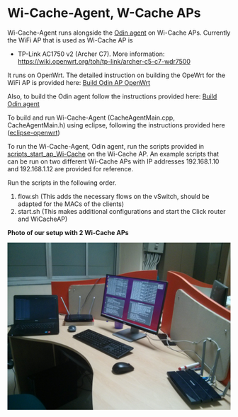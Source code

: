 # Wi-Cache-Agent, W-Cache APs

Wi-Cache-Agent runs alongside the [Odin agent](https://github.com/Wi5/odin-wi5-agent) on Wi-Cache APs. Currently the WiFi AP that is used as Wi-Cache AP is

* TP-Link AC1750 v2 (Archer C7). More information: https://wiki.openwrt.org/toh/tp-link/archer-c5-c7-wdr7500

It runs on OpenWrt. The detailed instruction on building the OpeWrt for the WiFi AP is provided here: [Build Odin AP OpenWrt](https://github.com/Wi5/odin-wi5/wiki/Create-OpenWRT-bin-image-including-openvswitch-and-the-ath9k-patch)

Also, to build the Odin agent follow the instructions provided here: [Build Odin agent](https://github.com/Wi5/odin-wi5/wiki/Cross-compiling-Click-Modular-Router-for-Odin)

To build and run Wi-Cache-Agent (CacheAgentMain.cpp, CacheAgentMain.h) using eclipse, following the instructions provided here ([eclipse-openwrt](https://github.com/hrchhangte/Wi-Cache-Agent/blob/master/eclipse-openwrt%20setup.pdf))

To run the Wi-Cache-Agent, Odin agent, run the scripts provided in [scripts_start_ap_Wi-Cache](https://github.com/hrchhangte/Wi-Cache-Agent/tree/master/scripts_start_ap_Wi-Cache) on the Wi-Cache AP. An example scripts that can be run on two different Wi-Cache APs with IP addresses 192.168.1.10 and 192.168.1.12 are provided for reference.

Run the scripts in the following order.

1. flow.sh (This adds the necessary flows on the vSwitch, should be adapted for the MACs of the clients) <br />
2. start.sh (This makes additional configurations and start the Click router and WiCacheAP)

**Photo of our setup with 2 Wi-Cache APs**

![Setup with 2 TP-Link AC1750 v2 (Archer C7) routers](https://github.com/hrchhangte/Wi-Cache-Agent/blob/master/IMG_20160714_001115.jpg)

